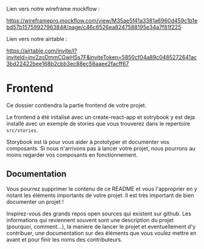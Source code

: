 Lien vers notre wireframe mockflow :

https://wireframepro.mockflow.com/view/M35ae5f41a3381a6960d459c1b1ebd57b1575992796384#/page/c46c6526ea8247588195e34a7f81f225


Lien vers notre airtable : 

https://airtable.com/invite/l?inviteId=inv2zoDmmCGwHSs7F&inviteToken=5850cf04a89c0485272641ac3bd22422bee168b2cbb3ec88ec58aaee2facff67


# Frontend

Ce dossier contiendra la partie frontend de votre projet.

Le frontend à été initalisé avec un create-react-app et sotrybook y est deja installé avec un exemple de stories que vous trouverez dans le repertoire `src/stories`.

Storybook est là pour vous aider à prototyper et documenter vos composants. Si nous n'arrivons pas à lancer votre projet, nous pourrons au moins regarder vos composants en fonctionnement.

## Documentation

Vous pourrez supprimer le contenu de ce README et vous l'approprier en y notant les éléments importants de votre projet. Il est très important de bien documenter un projet !

Inspirez-vous des grands repos open sources qui existent sur github. Les informations qui reviennent souvent sont une description du projet (pourquoi, comment...), la maniere de lancer le projet et eventuellement d'y contribuer, une documentation sur des éléments que vous voulez mettre en avant et pour finir les noms des contributeurs.
